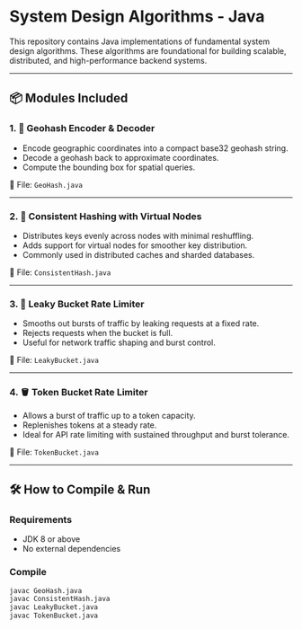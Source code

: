 # System Design Algorithms - Java

This repository contains Java implementations of fundamental system design algorithms. These algorithms are foundational for building scalable, distributed, and high-performance backend systems.

---

## 📦 Modules Included

### 1. 🔐 Geohash Encoder & Decoder
- Encode geographic coordinates into a compact base32 geohash string.
- Decode a geohash back to approximate coordinates.
- Compute the bounding box for spatial queries.

📄 File: `GeoHash.java`

---

### 2. 🎯 Consistent Hashing with Virtual Nodes
- Distributes keys evenly across nodes with minimal reshuffling.
- Adds support for virtual nodes for smoother key distribution.
- Commonly used in distributed caches and sharded databases.

📄 File: `ConsistentHash.java`

---

### 3. 🚰 Leaky Bucket Rate Limiter
- Smooths out bursts of traffic by leaking requests at a fixed rate.
- Rejects requests when the bucket is full.
- Useful for network traffic shaping and burst control.

📄 File: `LeakyBucket.java`

---

### 4. 🪣 Token Bucket Rate Limiter
- Allows a burst of traffic up to a token capacity.
- Replenishes tokens at a steady rate.
- Ideal for API rate limiting with sustained throughput and burst tolerance.

📄 File: `TokenBucket.java`

---

## 🛠️ How to Compile & Run

### Requirements
- JDK 8 or above
- No external dependencies

### Compile
```bash
javac GeoHash.java
javac ConsistentHash.java
javac LeakyBucket.java
javac TokenBucket.java
